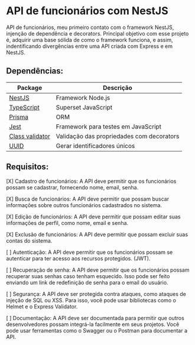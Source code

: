 # API de funcionários com NestJS
API de funcionários, meu primeiro contato com o framework NestJS, injenção de dependência e decorators. Principal objetivo com esse projeto é, adquirir uma base sólida de como o framework funciona, e assim, indentificando divergências entre uma API criada com Express e em NestJS.

## Dependências:
Package | Descrição
--- | ---
[NestJS](https://docs.nestjs.com/) |  Framework Node.js
[TypeScript](https://www.typescriptlang.org/) | Superset JavaScript
[Prisma](https://www.prisma.io/) | ORM
[Jest](https://jestjs.io/pt-BR/) | Framework para testes em JavaScript
[Class validator](https://www.npmjs.com/package/class-validator) | Validação das propriedades com decorators
[UUID](https://www.npmjs.com/package/uuid) | Gerar identificadores únicos


## Requisitos:

[X]
Cadastro de funcionários: A API deve permitir que os funcionários possam se cadastrar, fornecendo nome, email, senha.

[X]
Busca de funcionários: A API deve permitir que possam buscar informações sobre outros funcionários cadastrados no sistema.

[X]
Edição de funcionários: A API deve permitir que possam editar suas informações de perfil, como nome, email e senha.

[X]
Exclusão de funcionários: A API deve permitir que possam excluir suas contas do sistema.

[  ]
Autenticação: A API deve permitir que os funcionários possam se autenticar para ter acesso aos recursos protegidos. (JWT).

[  ]
Recuperação de senha: A API deve permitir que os funcionários possam recuperar suas senhas caso tenham esquecido. Isso pode ser feito enviando um link de redefinição de senha para o email do usuário.

[  ]
Segurança: A API deve ser protegida contra ataques, como ataques de injeção de SQL ou XSS. Para isso, você pode usar bibliotecas como o Helmet e o Express Validator.

[  ]
Documentação: A API deve ser documentada para permitir que outros desenvolvedores possam integrá-la facilmente em seus projetos. Você pode usar ferramentas como o Swagger ou o Postman para documentar a API.
